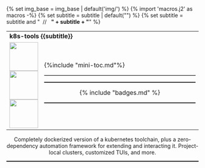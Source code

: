
{% set img_base =  img_base | default('img/') %}
{% import 'macros.j2' as macros -%}
{% set subtitle = subtitle | default("") %}
{% set subtitle = subtitle and "&nbsp; // &nbsp; <strong>" + subtitle + "</strong>" %}
<table align=center style="width:100%">
  <tr>
    <td colspan=2><strong>k8s-tools {{subtitle}}</strong>&nbsp;&nbsp;&nbsp;&nbsp;
    </td>
  </tr>
  <tr>
    <td align=center width=10%>
      <center>
        <img src={{img_base}}/docker.png style="width:75px"><br/>
        <img src={{img_base}}/kubernetes.png style="width:75px"><br/>
        <img src={{img_base}}/make.png style="width:75px"><br/>
      </center>
    </td>
    <td width=90%>
      <table align=center border=1>
        <tr align=center>{%include "mini-toc.md"%}</tr>
      </table>
      <hr style="border-bottom:1px solid black;"><center><span align=center>{% include "badges.md" %}</span></center><hr style="border-bottom:1px solid black;">
    </td>
  </tr>
</table><center><span align=center>Completely dockerized version of a kubernetes toolchain, plus a zero-dependency automation framework for extending and interacting it.  Project-local clusters, customized TUIs, and more.</span></center><hr style="border-bottom:1px solid black;">


